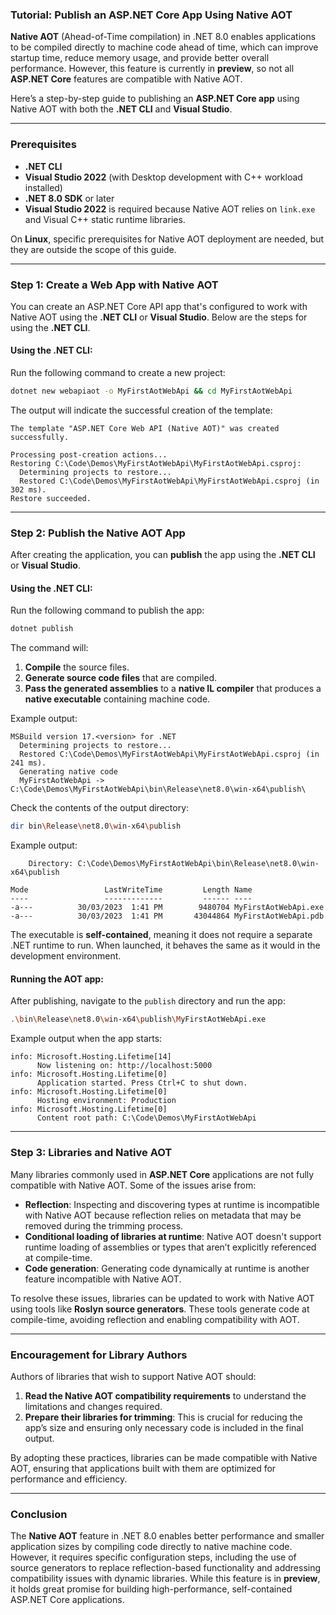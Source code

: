 ### **Tutorial: Publish an ASP.NET Core App Using Native AOT**

**Native AOT** (Ahead-of-Time compilation) in .NET 8.0 enables applications to be compiled directly to machine code ahead of time, which can improve startup time, reduce memory usage, and provide better overall performance. However, this feature is currently in **preview**, so not all **ASP.NET Core** features are compatible with Native AOT. 

Here’s a step-by-step guide to publishing an **ASP.NET Core app** using Native AOT with both the **.NET CLI** and **Visual Studio**.

---

### **Prerequisites**
- **.NET CLI**
- **Visual Studio 2022** (with Desktop development with C++ workload installed)
- **.NET 8.0 SDK** or later
- **Visual Studio 2022** is required because Native AOT relies on `link.exe` and Visual C++ static runtime libraries.

On **Linux**, specific prerequisites for Native AOT deployment are needed, but they are outside the scope of this guide.

---

### **Step 1: Create a Web App with Native AOT**

You can create an ASP.NET Core API app that's configured to work with Native AOT using the **.NET CLI** or **Visual Studio**. Below are the steps for using the **.NET CLI**.

#### Using the .NET CLI:
Run the following command to create a new project:

```bash
dotnet new webapiaot -o MyFirstAotWebApi && cd MyFirstAotWebApi
```

The output will indicate the successful creation of the template:

```
The template "ASP.NET Core Web API (Native AOT)" was created successfully.

Processing post-creation actions...
Restoring C:\Code\Demos\MyFirstAotWebApi\MyFirstAotWebApi.csproj:
  Determining projects to restore...
  Restored C:\Code\Demos\MyFirstAotWebApi\MyFirstAotWebApi.csproj (in 302 ms).
Restore succeeded.
```

---

### **Step 2: Publish the Native AOT App**

After creating the application, you can **publish** the app using the **.NET CLI** or **Visual Studio**.

#### Using the .NET CLI:
Run the following command to publish the app:

```bash
dotnet publish
```

The command will:

1. **Compile** the source files.
2. **Generate source code files** that are compiled.
3. **Pass the generated assemblies** to a **native IL compiler** that produces a **native executable** containing machine code.

Example output:

```
MSBuild version 17.<version> for .NET
  Determining projects to restore...
  Restored C:\Code\Demos\MyFirstAotWebApi\MyFirstAotWebApi.csproj (in 241 ms).
  Generating native code
  MyFirstAotWebApi -> C:\Code\Demos\MyFirstAotWebApi\bin\Release\net8.0\win-x64\publish\
```

Check the contents of the output directory:

```bash
dir bin\Release\net8.0\win-x64\publish
```

Example output:

```
    Directory: C:\Code\Demos\MyFirstAotWebApi\bin\Release\net8.0\win-x64\publish

Mode                 LastWriteTime         Length Name
----                 -------------         ------ ----
-a---          30/03/2023  1:41 PM        9480704 MyFirstAotWebApi.exe
-a---          30/03/2023  1:41 PM       43044864 MyFirstAotWebApi.pdb
```

The executable is **self-contained**, meaning it does not require a separate .NET runtime to run. When launched, it behaves the same as it would in the development environment.

#### Running the AOT app:

After publishing, navigate to the `publish` directory and run the app:

```bash
.\bin\Release\net8.0\win-x64\publish\MyFirstAotWebApi.exe
```

Example output when the app starts:

```
info: Microsoft.Hosting.Lifetime[14]
      Now listening on: http://localhost:5000
info: Microsoft.Hosting.Lifetime[0]
      Application started. Press Ctrl+C to shut down.
info: Microsoft.Hosting.Lifetime[0]
      Hosting environment: Production
info: Microsoft.Hosting.Lifetime[0]
      Content root path: C:\Code\Demos\MyFirstAotWebApi
```

---

### **Step 3: Libraries and Native AOT**

Many libraries commonly used in **ASP.NET Core** applications are not fully compatible with Native AOT. Some of the issues arise from:

- **Reflection**: Inspecting and discovering types at runtime is incompatible with Native AOT because reflection relies on metadata that may be removed during the trimming process.
- **Conditional loading of libraries at runtime**: Native AOT doesn't support runtime loading of assemblies or types that aren’t explicitly referenced at compile-time.
- **Code generation**: Generating code dynamically at runtime is another feature incompatible with Native AOT.

To resolve these issues, libraries can be updated to work with Native AOT using tools like **Roslyn source generators**. These tools generate code at compile-time, avoiding reflection and enabling compatibility with AOT.

---

### **Encouragement for Library Authors**

Authors of libraries that wish to support Native AOT should:

1. **Read the Native AOT compatibility requirements** to understand the limitations and changes required.
2. **Prepare their libraries for trimming**: This is crucial for reducing the app’s size and ensuring only necessary code is included in the final output.

By adopting these practices, libraries can be made compatible with Native AOT, ensuring that applications built with them are optimized for performance and efficiency.

---

### **Conclusion**

The **Native AOT** feature in .NET 8.0 enables better performance and smaller application sizes by compiling code directly to native machine code. However, it requires specific configuration steps, including the use of source generators to replace reflection-based functionality and addressing compatibility issues with dynamic libraries. While this feature is in **preview**, it holds great promise for building high-performance, self-contained ASP.NET Core applications.